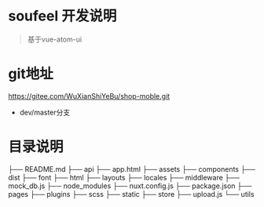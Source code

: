 # soufeel 开发说明
> 基于vue-atom-ui

# git地址
https://gitee.com/WuXianShiYeBu/shop-moble.git
* dev/master分支

# 目录说明
├── README.md
├── api
├── app.html
├── assets
├── components
├── dist
├── font
├── html
├── layouts
├── locales
├── middleware
├── mock_db.js
├── node_modules
├── nuxt.config.js
├── package.json
├── pages
├── plugins
├── scss
├── static
├── store
├── upload.js
└── utils



